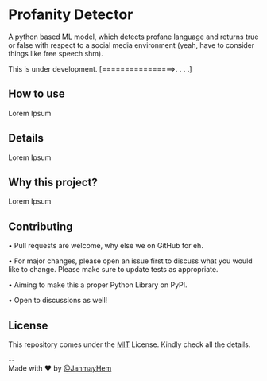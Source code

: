 # Profanity Detector
A python based ML model, which detects profane language and returns true or false with respect to a social media environment (yeah, have to consider things like free speech shm).  

This is under development. [================>. . . .]

## How to use
Lorem Ipsum

## Details 
Lorem Ipsum

## Why this project?
Lorem Ipsum

## Contributing
• Pull requests are welcome, why else we on GitHub for eh. 

• For major changes, please open an issue first
to discuss what you would like to change. Please make sure to update tests as appropriate. 

• Aiming to make this a proper Python Library on PyPI.

• Open to discussions as well! 

## License

This repository comes under the [MIT](https://choosealicense.com/licenses/mit/) License. Kindly check all the details.

-- <br>
Made with :heart: by [@JanmayHem](https://github.com/JanmayHem) 
